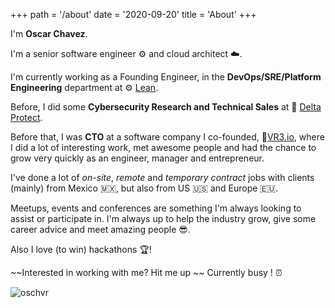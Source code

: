+++
path = '/about'
date = '2020-09-20'
title = 'About'
+++

I'm **Oscar Chavez**.

I'm a senior software engineer ⚙️ and cloud architect ☁️.

I'm currently working as a Founding Engineer, in the **DevOps/SRE/Platform Engineering** department at ⚙️ [Lean](https://leantech.me/).

Before, I did some **Cybersecurity Research and Technical Sales** at 🔼 [Delta Protect](https://deltaprotect.co/).

Before that, I was **CTO** at a software company I co-founded, 🔻[VR3.io](https://vr3.io/), where I did a lot of interesting work, met awesome people and had the chance to grow very quickly as an engineer, manager and entrepreneur.

I've done a lot of _on-site_, _remote_ and _temporary contract_ jobs with clients (mainly) from Mexico 🇲🇽, but also from US 🇺🇸 and Europe 🇪🇺.

Meetups, events and conferences are something I'm always looking to assist or participate in. I'm always up to help the industry grow, give some career advice and meet amazing people 😎.

Also I love (to win) hackathons 🏆!

~~Interested in working with me? Hit me up ~~ Currently busy ! ⏰

![oschvr](https://oschvr.s3.dualstack.us-west-2.amazonaws.com/202593321_220367036681294_7432749683814182763_n.jpg)
